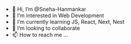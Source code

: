 - 👋 Hi, I’m @Sneha-Hanmankar
- 👀 I’m interested in Web Development
- 🌱 I’m currently learning JS, React, Next, Nest
- 💞️ I’m looking to collaborate 
- 📫 How to reach me ...

<!---
Sneha-Hanmankar/Sneha-Hanmankar is a ✨ special ✨ repository because its `README.md` (this file) appears on your GitHub profile.
You can click the Preview link to take a look at your changes.
--->
